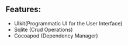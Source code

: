 ## Features:
 - UIkit(Programmatic UI for the User Interface)
 - Sqlite (Crud Operations)
 - Cocoapod (Dependency Manager)
#
